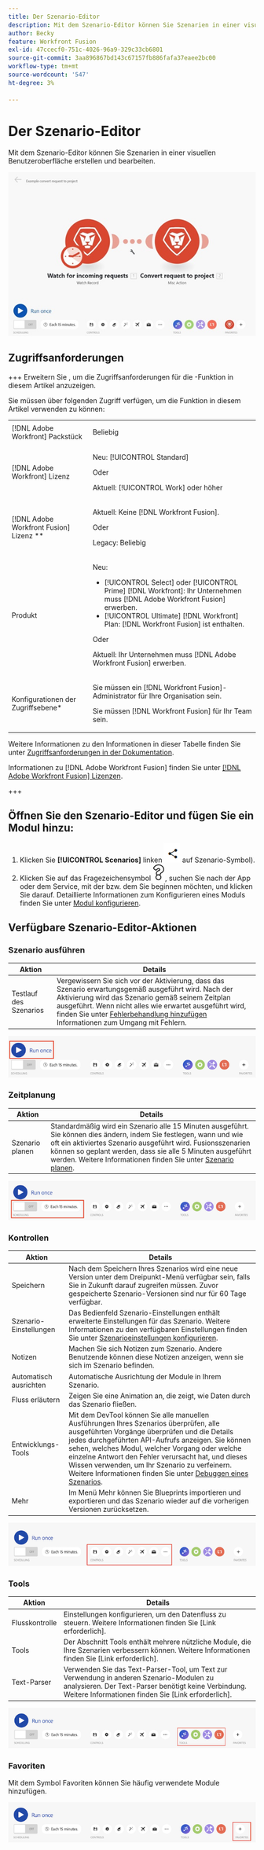 ```yaml
---
title: Der Szenario-Editor
description: Mit dem Szenario-Editor können Sie Szenarien in einer visuellen Benutzeroberfläche erstellen und bearbeiten.
author: Becky
feature: Workfront Fusion
exl-id: 47ccecf0-751c-4026-96a9-329c33cb6801
source-git-commit: 3aa896867bd143c67157fb886fafa37eaee2bc00
workflow-type: tm+mt
source-wordcount: '547'
ht-degree: 3%

---
```


# Der Szenario-Editor

Mit dem Szenario-Editor können Sie Szenarien in einer visuellen Benutzeroberfläche erstellen und bearbeiten.

![Szenario-Editor](assets/scenario-editor.jpg)

## Zugriffsanforderungen

+++ Erweitern Sie , um die Zugriffsanforderungen für die -Funktion in diesem Artikel anzuzeigen.

Sie müssen über folgenden Zugriff verfügen, um die Funktion in diesem Artikel verwenden zu können:

<table style="table-layout:auto">
 <col> 
 <col> 
 <tbody> 
  <tr> 
   <td role="rowheader">[!DNL Adobe Workfront] Packstück</td> 
   <td> <p>Beliebig</p> </td> 
  </tr> 
  <tr data-mc-conditions=""> 
   <td role="rowheader">[!DNL Adobe Workfront] Lizenz</td> 
   <td> <p>Neu: [!UICONTROL Standard]</p><p>Oder</p><p>Aktuell: [!UICONTROL Work] oder höher</p> </td> 
  </tr> 
  <tr> 
   <td role="rowheader">[!DNL Adobe Workfront Fusion] Lizenz **</td> 
   <td>
   <p>Aktuell: Keine [!DNL Workfront Fusion].</p>
   <p>Oder</p>
   <p>Legacy: Beliebig </p>
   </td> 
  </tr> 
  <tr> 
   <td role="rowheader">Produkt</td> 
   <td>
   <p>Neu:</p> <ul><li>[!UICONTROL Select] oder [!UICONTROL Prime] [!DNL Workfront]: Ihr Unternehmen muss [!DNL Adobe Workfront Fusion] erwerben.</li><li>[!UICONTROL Ultimate] [!DNL Workfront] Plan: [!DNL Workfront Fusion] ist enthalten.</li></ul>
   <p>Oder</p>
   <p>Aktuell: Ihr Unternehmen muss [!DNL Adobe Workfront Fusion] erwerben.</p>
   </td> 
  </tr>
  <tr data-mc-conditions=""> 
   <td role="rowheader">Konfigurationen der Zugriffsebene*</td> 
   <td> 
     <p>Sie müssen ein [!DNL Workfront Fusion]-Administrator für Ihre Organisation sein.</p>
     <p>Sie müssen [!DNL Workfront Fusion] für Ihr Team sein.</p>
   </td> 
  </tr> 
   </td> 
  </tr> 
 </tbody> 
</table>

Weitere Informationen zu den Informationen in dieser Tabelle finden Sie unter [Zugriffsanforderungen in der Dokumentation](/help/workfront-fusion/references/licenses-and-roles/access-level-requirements-in-documentation.md).

Informationen zu [!DNL Adobe Workfront Fusion] finden Sie unter [[!DNL Adobe Workfront Fusion] Lizenzen](/help/workfront-fusion/set-up-and-manage-workfront-fusion/licensing-operations-overview/license-automation-vs-integration.md).

+++

## Öffnen Sie den Szenario-Editor und fügen Sie ein Modul hinzu:

1. Klicken Sie **[!UICONTROL Scenarios]** linken ![&#128279;](assets/scenarios-icon.png) auf Szenario-Symbol).
1. Klicken Sie auf das Fragezeichensymbol ![Fragesymbol](assets/question-mark-full-size.png), suchen Sie nach der App oder dem Service, mit der bzw. dem Sie beginnen möchten, und klicken Sie darauf. Detaillierte Informationen zum Konfigurieren eines Moduls finden Sie unter [Modul konfigurieren](/help/workfront-fusion/create-scenarios/add-modules/configure-a-modules-settings.md).

## Verfügbare Szenario-Editor-Aktionen

### Szenario ausführen

| Aktion | Details |
|----------|----------|
| Testlauf des Szenarios | Vergewissern Sie sich vor der Aktivierung, dass das Szenario erwartungsgemäß ausgeführt wird. Nach der Aktivierung wird das Szenario gemäß seinem Zeitplan ausgeführt. Wenn nicht alles wie erwartet ausgeführt wird, finden Sie unter [Fehlerbehandlung hinzufügen](/help/workfront-fusion/create-scenarios/config-error-handling/error-handling.md) Informationen zum Umgang mit Fehlern. |

![Schaltfläche „Szenario ausführen“](assets/run-your-scenario.png)

### Zeitplanung

| Aktion | Details |
|----------|----------|
| Szenario planen | Standardmäßig wird ein Szenario alle 15 Minuten ausgeführt. Sie können dies ändern, indem Sie festlegen, wann und wie oft ein aktiviertes Szenario ausgeführt wird. Fusionsszenarien können so geplant werden, dass sie alle 5 Minuten ausgeführt werden. Weitere Informationen finden Sie unter [Szenario planen](/help/workfront-fusion/create-scenarios/config-scenarios-settings/schedule-a-scenario.md). |

![Bedienfeld „Planung](assets/scheduling-scenario-editor.png)

### Kontrollen

| Aktion | Details |
|----------|----------|
| Speichern | Nach dem Speichern Ihres Szenarios wird eine neue Version unter dem Dreipunkt-Menü verfügbar sein, falls Sie in Zukunft darauf zugreifen müssen. Zuvor gespeicherte Szenario-Versionen sind nur für 60 Tage verfügbar. |
| Szenario-Einstellungen | Das Bedienfeld Szenario-Einstellungen enthält erweiterte Einstellungen für das Szenario. Weitere Informationen zu den verfügbaren Einstellungen finden Sie unter [Szenarioeinstellungen konfigurieren](/help/workfront-fusion/create-scenarios/config-scenarios-settings/configure-scenario-settings.md). |
| Notizen | Machen Sie sich Notizen zum Szenario. Andere Benutzende können diese Notizen anzeigen, wenn sie sich im Szenario befinden. |
| Automatisch ausrichten | Automatische Ausrichtung der Module in Ihrem Szenario. |
| Fluss erläutern | Zeigen Sie eine Animation an, die zeigt, wie Daten durch das Szenario fließen. |
| Entwicklungs-Tools | Mit dem DevTool können Sie alle manuellen Ausführungen Ihres Szenarios überprüfen, alle ausgeführten Vorgänge überprüfen und die Details jedes durchgeführten API-Aufrufs anzeigen. Sie können sehen, welches Modul, welcher Vorgang oder welche einzelne Antwort den Fehler verursacht hat, und dieses Wissen verwenden, um Ihr Szenario zu verfeinern. Weitere Informationen finden Sie unter [Debuggen eines Szenarios](/help/workfront-fusion/manage-scenarios/debug-a-scenario.md). |
| Mehr | Im Menü Mehr können Sie Blueprints importieren und exportieren und das Szenario wieder auf die vorherigen Versionen zurücksetzen. |

![Bedienfeld](assets/controls-editor-scenario.png)

### Tools

| Aktion | Details |
|----------|----------|
| Flusskontrolle | Einstellungen konfigurieren, um den Datenfluss zu steuern. Weitere Informationen finden Sie [Link erforderlich]. |
| Tools | Der Abschnitt Tools enthält mehrere nützliche Module, die Ihre Szenarien verbessern können. Weitere Informationen finden Sie [Link erforderlich]. |
| Text-Parser | Verwenden Sie das Text-Parser-Tool, um Text zur Verwendung in anderen Szenario-Modulen zu analysieren. Der Text-Parser benötigt keine Verbindung. Weitere Informationen finden Sie [Link erforderlich]. |

![Tools-Bereich](assets/tools-scenario-editor.png)

### Favoriten

Mit dem Symbol Favoriten können Sie häufig verwendete Module hinzufügen.

![Bedienfeld „Favoriten“](assets/favorites-scenario-editor.png)
